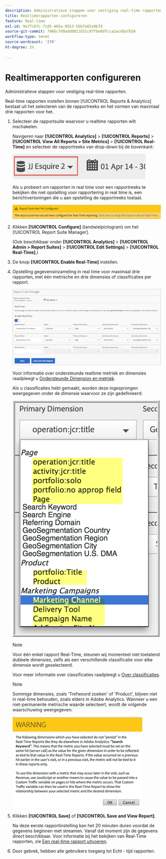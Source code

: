 ```yaml
---
description: Administratieve stappen voor vestiging real-time rapporten.
title: Realtimerapporten configureren
feature: Real-time
exl-id: 9e7fc67c-71d5-465a-9553-5bb7e02a9bfd
source-git-commit: 7966c7d9add0011831c97fbe0dfcca2acd8afb58
workflow-type: tm+mt
source-wordcount: '270'
ht-degree: 2%

---
```


# Realtimerapporten configureren

Administratieve stappen voor vestiging real-time rapporten.

Real-time rapporten instellen binnen [!UICONTROL Reports & Analytics] bestaat uit het selecteren van de rapportreeks en het vormen van maximaal drie rapporten voor het.

1. Selecteer de rapportsuite waarvoor u realtime rapporten wilt inschakelen.

   Navigeren naar **[!UICONTROL Analytics]** > **[!UICONTROL Reports]** > **[!UICONTROL View All Reports > Site Metrics]** > **[!UICONTROL Real-Time]** en selecteer de rapportreeks van drop-down bij de bovenkant:

   ![](assets/report_suite_selector.png)

   Als u probeert om rapporten in real time voor een rapportreeks te bekijken die niet opstelling voor rapportering in real time is, een berichtvertoningen die u aan opstelling de rapportreeks toelaat.

   ![](assets/rep_suite_not_set_up.png)

1. Klikken **[!UICONTROL Configure]** (tandwielpictogram) om het [!UICONTROL Report Suite Manager].

   (Ook beschikbaar onder **[!UICONTROL Analytics]** > **[!UICONTROL Admin > Report Suites]** > **[!UICONTROL Edit Settings]** > **[!UICONTROL Real-Time]**.)

1. De knop **[!UICONTROL Enable Real-Time]** instellen.
1. Opstelling gegevensinzameling in real time voor maximaal drie rapporten, met één metrische en drie dimensies of classificaties per rapport.

   ![](assets/real_time_admin.png)

   Voor informatie over ondersteunde realtime metriek en dimensies raadpleegt u [Ondersteunde Dimension en metriek](/help/components/c-real-time-reporting/realtime-metrics.md).

   Als u classificaties hebt gemaakt, worden deze ingesprongen weergegeven onder de dimensie waarvoor ze zijn gedefinieerd:

   ![](assets/classifications.png)

   >[!NOTE]
   >
   >Voor één enkel rapport Real-Time, steunen wij momenteel niet toelatend dubbele dimensies, zelfs als een verschillende classificatie voor elke dimensie wordt geselecteerd.

   Voor meer informatie over classificaties raadpleegt u [Over classificaties](/help/components/classifications/c-classifications.md).

   >[!NOTE]
   >
   >Sommige dimensies, zoals &#39;Trefwoord zoeken&#39; of &#39;Product&#39;, blijven niet in real-time behouden, zoals elders in Adobe Analytics. Wanneer u een niet-permanente metrische waarde selecteert, wordt de volgende waarschuwing weergegeven:

   ![](assets/warning_dimensions.png)

1. Klikken **[!UICONTROL Save]** of **[!UICONTROL Save and View Report]**.

   Na deze eerste rapportinstelling kan het 20 minuten duren voordat de gegevens beginnen met streamen. Vanaf dat moment zijn de gegevens direct beschikbaar. Voor informatie bij het bekijken van Real-Time rapporten, zie [Een real-time rapport uitvoeren](https://experienceleague.adobe.com/docs/analytics/analyze/reports-analytics/t-running-report-types.html).

1. Door gebrek, hebben alle gebruikers toegang tot Echt - tijd rapporten.

